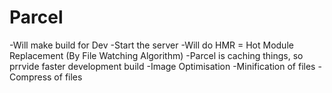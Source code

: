 # Parcel

-Will make build for Dev
-Start the server
-Will do HMR = Hot Module Replacement (By File Watching Algorithm)
-Parcel is caching things, so prrvide faster development build
-Image Optimisation
-Minification of files
-Compress of files
